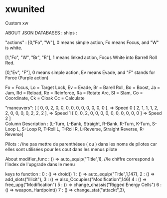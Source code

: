 # xwunited
 Custom xw

ABOUT JSON DATABASES :
ships : 

"actions" : [0,"Fo", "W"], 
 0 means simple action, Fo means Focus, and "W" is white.

 [1,"Fo", "W", "Br", "R"],
  1 means linked action, Focus White into Barrell Roll Red.

 [0,"Ev", "F"],
 0 means simple action, Ev means Evade, and "F" stands for Force (Purple action)

  Fo = Focus, 
  Lo = Target Lock,
  Ev = Evade,
  Br = Barell Roll, 
  Bo = Boost, 
  Ja = Jam, 
  Rd = Reload, 
  Re = Reinforce, 
  Ra = Rotate Arc, 
  Sl = Slam, 
  Co = Coordinate, 
  Ck = Cloak
  Cc = Calculate


  "maneuvers": [
                [ 0, 0, 2, 0, 0, 0, 0, 0, 0, 0, 0, 0, 0 ], => Speed 0
                [ 2, 1, 1, 1, 2, 2, 0, 0, 0, 0, 2, 2, 2 ], => Speed 1
                [ 0, 0, 2, 0, 0, 0, 0, 0, 0, 0, 0, 0, 0 ] => Speed 2
  ]             
  Column Description : [L-Turn, L-Bank, Straight, R-Bank, R-Turn, K-Turn, S-Loop L, S-Loop R, T-Roll L, T-Roll R, L-Reverse, Straight Reverse, R-Reverse]


  Pilots :
  //ne pas mettre de parenthèses ( ou ) dans les noms de pilotes car elles sont utilisées pour les cout dans les menus pilote

  About modifier_func :
  () => auto_equip("Title",1), //le chiffre correspond à l'index de l'upgrade dans le menu

  keys to function :
  0 : () => droid()
  1 : () => auto_equip("Title",1,147),
  2 : () => add_slots("Illicit"),
  3 : () => also_Occupies("Modification",146)
  4 : () => free_upg("Modification")
  5 : () => change_chassis("Rigged Energy Cells")
  6 : () => weapon_Hardpoint()
  7 : () => change_stat("attackt",3),